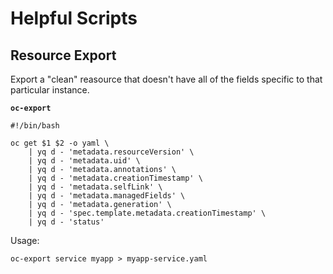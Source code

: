 # Helpful Scripts

## Resource Export

Export a "clean" reasource that doesn't have all of the fields specific to that particular instance.

**`oc-export`**

```
#!/bin/bash

oc get $1 $2 -o yaml \
    | yq d - 'metadata.resourceVersion' \
    | yq d - 'metadata.uid' \
    | yq d - 'metadata.annotations' \
    | yq d - 'metadata.creationTimestamp' \
    | yq d - 'metadata.selfLink' \
    | yq d - 'metadata.managedFields' \
    | yq d - 'metadata.generation' \
    | yq d - 'spec.template.metadata.creationTimestamp' \
    | yq d - 'status'
```

Usage:
```
oc-export service myapp > myapp-service.yaml
```
